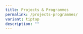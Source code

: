 ```yaml
---
title: Projects & Programmes
permalink: /projects-programmes/
variant: tiptap
description: ""
---
```

